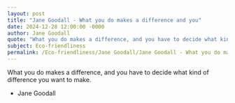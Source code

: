 ```yaml
---
layout: post
title: "Jane Goodall - What you do makes a difference and you"
date: 2024-12-28 12:00:00 -0000
author: Jane Goodall
quote: "What you do makes a difference, and you have to decide what kind of difference you want to make."
subject: Eco-friendliness
permalink: /Eco-friendliness/Jane Goodall/Jane Goodall - What you do makes a difference and you
---
```


What you do makes a difference, and you have to decide what kind of difference you want to make.

- Jane Goodall
